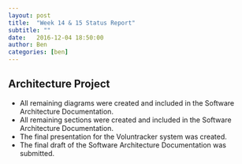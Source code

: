 ```yaml
---
layout: post
title:  "Week 14 & 15 Status Report"
subtitle: ""
date:   2016-12-04 18:50:00
author: Ben
categories: [ben]
---
```


## Architecture Project

* All remaining diagrams were created and included in the Software Architecture Documentation.
* All remaining sections were created and included in the Software Architecture Documentation.
* The final presentation for the Voluntracker system was created.
* The final draft of the Software Architecture Documentation was submitted.
